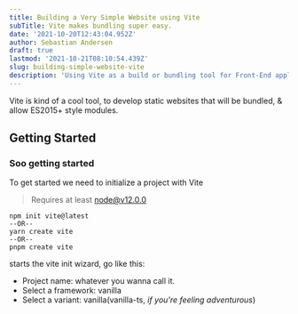 ```yaml
---
title: Building a Very Simple Website using Vite
subTitle: Vite makes bundling super easy.
date: '2021-10-20T12:43:04.952Z'
author: Sebastian Andersen
draft: true
lastmod: '2021-10-21T08:10:54.439Z'
slug: building-simple-website-vite
description: 'Using Vite as a build or bundling tool for Front-End applications is a great way to use modern tech, with zero config. '
---
```


Vite is kind of a cool tool, to develop static
websites that will be bundled, & allow ES2015+
style modules.

## Getting Started
### Soo getting started
To get started we need to initialize a project with Vite

> Requires at least node@v12.0.0

```shell
npm init vite@latest
--OR--
yarn create vite
--OR--
pnpm create vite
```

starts the vite init wizard, go like this:
- Project name: whatever you wanna call it.
- Select a framework: vanilla
- Select a variant: vanilla(vanilla-ts, _if you're feeling adventurous_)

